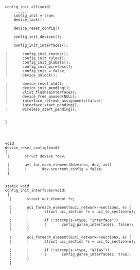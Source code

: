 	config_init_all(void)    
		......
		config_init = true; 
		device_lock();
		
		device_reset_config()
		
		config_init_devices();
		
		config_init_interfaces();
		
	¦       config_init_routes();
  	¦       config_init_rules();
  	¦       config_init_globals();
  	¦       config_init_wireless();
  	¦       config_init = false;
  	¦       device_unlock();

 	¦       device_reset_old();
   	¦       device_init_pending();
   	¦       vlist_flush(&interfaces);
  	¦       device_free_unused(NULL);
 	¦       interface_refresh_assignments(false);
 	        interface_start_pending();
  	¦       wireless_start_pending();

		
	}
	
	
	
	
	void
	device_reset_config(void)
  	{
 	 ¦       struct device *dev;

	 ¦       avl_for_each_element(&devices, dev, avl)
  	 ¦       ¦       dev->current_config = false;
 	 }
	
	
	static void
  	config_init_interfaces(void)
 	 {
 	  ¦       struct uci_element *e; 

	  ¦       uci_foreach_element(&uci_network->sections, e) {
	  ¦       ¦       struct uci_section *s = uci_to_section(e);
  
	  ¦       ¦       if (!strcmp(s->type, "interface"))
	  ¦       ¦       ¦       config_parse_interface(s, false);
	  ¦       }
  
	  ¦       uci_foreach_element(&uci_network->sections, e) {
	  ¦       ¦       struct uci_section *s = uci_to_section(e);
	  
	  ¦       ¦       if (!strcmp(s->type, "alias"))
	  ¦       ¦       ¦       config_parse_interface(s, true);
	  ¦       }
	  }
  

	